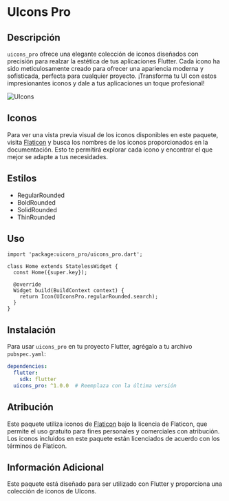 # UIcons Pro

## Descripción

`uicons_pro` ofrece una elegante colección de iconos diseñados con precisión para realzar la estética de tus aplicaciones Flutter. Cada icono ha sido meticulosamente creado para ofrecer una apariencia moderna y sofisticada, perfecta para cualquier proyecto. ¡Transforma tu UI con estos impresionantes iconos y dale a tus aplicaciones un toque profesional!

![UIcons](https://github.com/user-attachments/assets/5d68a381-5599-4790-88c0-9b6a4f250675)

## Iconos
Para ver una vista previa visual de los iconos disponibles en este paquete, visita [Flaticon](https://www.flaticon.es/uicons/interface-icons) y busca los nombres de los iconos proporcionados en la documentación. Esto te permitirá explorar cada icono y encontrar el que mejor se adapte a tus necesidades.

## Estilos

- RegularRounded
- BoldRounded
- SolidRounded
- ThinRounded

## Uso

```
import 'package:uicons_pro/uicons_pro.dart'; 

class Home extends StatelessWidget {
  const Home({super.key});

  @override
  Widget build(BuildContext context) {
    return Icon(UIconsPro.regularRounded.search);
  }
}
```

## Instalación

Para usar `uicons_pro` en tu proyecto Flutter, agrégalo a tu archivo `pubspec.yaml`:

```yaml
dependencies:
  flutter:
    sdk: flutter
  uicons_pro: ^1.0.0  # Reemplaza con la última versión
```
## Atribución

Este paquete utiliza iconos de [Flaticon](https://www.flaticon.com/) bajo la licencia de Flaticon, que permite el uso gratuito para fines personales y comerciales con atribución. Los iconos incluidos en este paquete están licenciados de acuerdo con los términos de Flaticon.

## Información Adicional

Este paquete está diseñado para ser utilizado con Flutter y proporciona una colección de iconos de UIcons.